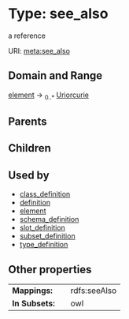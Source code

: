 
# Type: see_also


a reference

URI: [meta:see_also](https://w3id.org/biolink/biolinkml/meta/see_also)


## Domain and Range

[element](element.md) ->  <sub>0..*</sub> [Uriorcurie](type/Uriorcurie.md)

## Parents


## Children


## Used by

 * [class_definition](class_definition.md)
 * [definition](definition.md)
 * [element](element.md)
 * [schema_definition](schema_definition.md)
 * [slot_definition](slot_definition.md)
 * [subset_definition](subset_definition.md)
 * [type_definition](type_definition.md)

## Other properties

|  |  |  |
| --- | --- | --- |
| **Mappings:** | | rdfs:seeAlso |
| **In Subsets:** | | owl |

